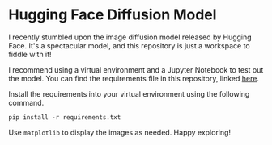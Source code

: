 # Hugging Face Diffusion Model

I recently stumbled upon the image diffusion model released by Hugging Face. It's a spectacular model, and this repository is just a workspace to fiddle with it! 

I recommend using a virtual environment and a Jupyter Notebook to test out the model. You can find the requirements file in this repository, linked [here](https://github.com/reeteshsudhakar/hugging-face-diffusion-model/blob/main/requirements.txt).

Install the requirements into your virtual environment using the following command. 
```
pip install -r requirements.txt
```

Use `matplotlib` to display the images as needed. Happy exploring! 
